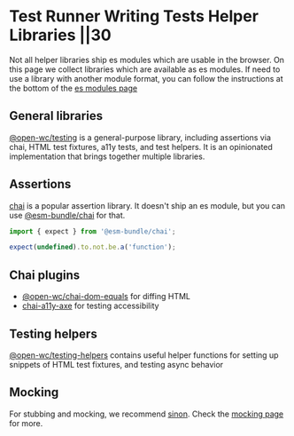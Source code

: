 # Test Runner  Writing Tests  Helper Libraries ||30

Not all helper libraries ship es modules which are usable in the browser. On this page we collect libraries which are available as es modules. If need to use a library with another module format, you can follow the instructions at the bottom of the [es modules page](../../../guides/going-buildless/es-modules.md)

## General libraries

[@open-wc/testing](https://github.com/open-wc/open-wc/tree/master/packages/testing) is a general-purpose library, including assertions via chai, HTML test fixtures, a11y tests, and test helpers. It is an opinionated implementation that brings together multiple libraries.

## Assertions

[chai](https://www.npmjs.com/package/chai) is a popular assertion library. It doesn't ship an es module, but you can use [@esm-bundle/chai](https://www.npmjs.com/package/@esm-bundle/chai) for that.

```js
import { expect } from '@esm-bundle/chai';

expect(undefined).to.not.be.a('function');
```

## Chai plugins

- [@open-wc/chai-dom-equals](https://www.npmjs.com/package/@open-wc/chai-dom-equals) for diffing HTML
- [chai-a11y-axe](https://www.npmjs.com/package/chai-a11y-axe) for testing accessibility

## Testing helpers

[@open-wc/testing-helpers](https://www.npmjs.com/package/@open-wc/testing-helpers) contains useful helper functions for setting up snippets of HTML test fixtures, and testing async behavior

## Mocking

For stubbing and mocking, we recommend [sinon](https://www.npmjs.com/package/sinon). Check the [mocking page](./mocking.md) for more.
